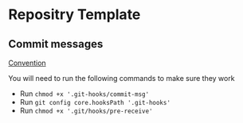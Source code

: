 # Repositry Template

## Commit messages

[Convention](https://github.com/qoomon/git-conventional-commits)

You will need to run the following commands to make sure they work

- Run `chmod +x '.git-hooks/commit-msg'`
- Run `git config core.hooksPath '.git-hooks'`
- Run `chmod +x '.git/hooks/pre-receive'`
